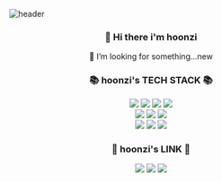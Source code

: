<!-- ### Hi there 👋 -->

<!--
**hoonzinope/hoonzinope** is a ✨ _special_ ✨ repository because its `README.md` (this file) appears on your GitHub profile.

Here are some ideas to get you started:

- 🔭 I’m currently working on ...
- 🌱 I’m currently learning ...
- 👯 I’m looking to collaborate on ...
- 🤔 I’m looking for help with ...
- 💬 Ask me about ...
- 📫 How to reach me: ...
- 😄 Pronouns: ...
- ⚡ Fun fact: ...
-->

![header](https://capsule-render.vercel.app/api?type=waving&color=auto&height=160&section=header&text=hello%20:\)&fontAlign=50&fontAlignY=70&fontSize=90&fontColor=000000)

<h3 align="center">👋 Hi there i'm hoonzi</h3>
<p align="center">
  🤔 I’m looking for
  something...new
</p>

<!-- ### hoonzi's TECH STACK -->
<h3 align="center">📚 hoonzi's TECH STACK 📚</h3>
<p align="center">
  <img src="https://img.shields.io/badge/Python-3766AB?style=flat-square&logo=Python&logoColor=white"/></a>
  <img src="https://img.shields.io/badge/Jupyter-F37626?style=flat-square&logo=Jupyter&logoColor=white"/>
  <img src="https://img.shields.io/badge/JAVA-007396?style=flat-square&logo=java&logoColor=white">
  <img src="https://img.shields.io/badge/mysql-4479A1?style=flat-square&logo=mysql&logoColor=white">
  <br>
  <img src="https://img.shields.io/badge/javascript-F7DF1E?style=flat-square&logo=javascript&logoColor=black">
  <img src="https://img.shields.io/badge/jquery-0769AD?style=flat-square&logo=jquery&logoColor=white">
  <img src="https://img.shields.io/badge/D3.js-F9A03C?style=flat-square&logo=D3.js&logoColor=white">
  <br>
  <img src="https://img.shields.io/badge/html-E34F26?style=flat-square&logo=html5&logoColor=white">
  <img src="https://img.shields.io/badge/apache tomcat-F8DC75?style=flat-square&logo=apachetomcat&logoColor=white">
  <img src="https://img.shields.io/badge/Apache Maven-C71A36?style=flat-square&logo=apachemaven&logoColor=white">
</p>

<!-- ### hoonzi's LINK -->
<!-- <a href="버튼을 눌렀을 때 이동할 링크" target="_blank"><img src="https://img.shields.io/badge/뱃지레이블-배경색?style=뱃지모양&logo=로고&logoColor=로고색상"/></a>
 -->
<h3 align="center">🌈 hoonzi's LINK 🌈</h3>
<p align="center">
  <a href="https://www.instagram.com/hoonzii/" target="_blank"><img src="https://img.shields.io/badge/Instagram-E4405F?style=flat-squar&logo=Instagram&logoColor=white"/></a>
  <a href="https://hoonzi-text.tistory.com/category/text" target="_blank"><img src="https://img.shields.io/badge/Tistory-09B3AF?style=flat-squar&logo=Storyblok&logoColor=white"/></a>
  <a href="mailto:hoonzinope@gmail.com"><img src="https://img.shields.io/badge/Gmail-d14836?style=flat-square&logo=Gmail&logoColor=white&link=hoonzinope@gmail.com"/></a>
</p>
